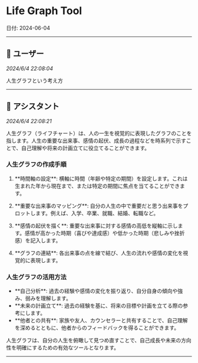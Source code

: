 # Life Graph Tool

日付: 2024-06-04

---

## 👤 ユーザー
*2024/6/4 22:08:04*

人生グラフという考え方

---

## 🤖 アシスタント
*2024/6/4 22:08:21*

人生グラフ（ライフチャート）は、人の一生を視覚的に表現したグラフのことを指します。人生の重要な出来事、感情の起伏、成長の過程などを時系列で示すことで、自己理解や将来の計画立てに役立てることができます。

### 人生グラフの作成手順

1. \*\*時間軸の設定\*\*: 横軸に時間（年齢や特定の期間）を設定します。これは生まれた年から現在まで、または特定の期間に焦点を当てることができます。

2. \*\*重要な出来事のマッピング\*\*: 自分の人生の中で重要だと思う出来事をプロットします。例えば、入学、卒業、就職、結婚、転職など。

3. \*\*感情の起伏を描く\*\*: 重要な出来事に対する感情の高低を縦軸に示します。感情が高かった時期（喜びや達成感）や低かった時期（悲しみや挫折感）を記入します。

4. \*\*グラフの連結\*\*: 各出来事の点を線で結び、人生の流れや感情の変化を視覚的に表現します。

### 人生グラフの活用方法

- \*\*自己分析\*\*: 過去の経験や感情の変化を振り返り、自分自身の傾向や強み、弱みを理解します。
- \*\*未来の計画立て\*\*: 過去の経験を基に、将来の目標や計画を立てる際の参考にします。
- \*\*他者との共有\*\*: 家族や友人、カウンセラーと共有することで、自己理解を深めるとともに、他者からのフィードバックを得ることができます。

人生グラフは、自分の人生を俯瞰して見つめ直すことで、自己成長や未来の方向性を明確にするための有効なツールとなります。

---
